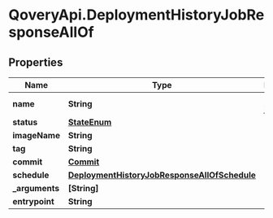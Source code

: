 # QoveryApi.DeploymentHistoryJobResponseAllOf

## Properties

Name | Type | Description | Notes
------------ | ------------- | ------------- | -------------
**name** | **String** | name of the job | [optional] 
**status** | [**StateEnum**](StateEnum.md) |  | [optional] 
**imageName** | **String** |  | [optional] 
**tag** | **String** |  | [optional] 
**commit** | [**Commit**](Commit.md) |  | [optional] 
**schedule** | [**DeploymentHistoryJobResponseAllOfSchedule**](DeploymentHistoryJobResponseAllOfSchedule.md) |  | [optional] 
**_arguments** | **[String]** |  | [optional] 
**entrypoint** | **String** |  | [optional] 


